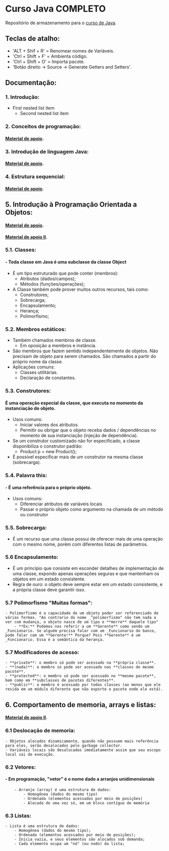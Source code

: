 # Curso Java COMPLETO
Repositório de armazenamento para o [curso de Java](https://www.udemy.com/course/java-curso-completo/).

## Teclas de atalho:
  - 'ALT + Shif + R' = Renomear nomes de Variáveis.
  - 'Ctrl + Shift + F' = Ambienta código.
  - 'Ctrl + Shift + O' = Importa pacote.
  - 'Botão direito -> Source -> Generate Getters and Setters'.

## Documentação:
### 1. Introdução:
  - First nested list item
    - Second nested list item
    
### 2. Conceitos de programação:
  #### [Material de apoio](https://github.com/alissonpospor/JAVA/blob/master/material-de-apoio-do-curso/02-conceitos-de-programacao.pdf). 

### 3. Introdução de linguagem Java:
  #### [Material de apoio](https://github.com/alissonpospor/JAVA/blob/master/material-de-apoio-do-curso/03-introducao-linguagem-java.pdf).
   
### 4. Estrutura sequencial:
  #### [Material de apoio](https://github.com/alissonpospor/JAVA/blob/master/material-de-apoio-do-curso/04-estrutura-sequencial.pdf).
  
## 5. Introdução à Programação Orientada a Objetos:
  #### [Material de apoio](https://github.com/alissonpospor/JAVA/blob/master/material-de-apoio-do-curso/08-classes-atributos-membros-staticos.pdf).
  #### [Material de apoio II](https://github.com/alissonpospor/JAVA/blob/master/material-de-apoio-do-curso/09-construtores-this-sobrecarga-encapsulamento.pdf).

###   5.1. Classes:
  ####  - Toda classe em Java é uma subclasse da classe Object
  - É um tipo estruturado que pode conter (membros):
    - Atributos (dados/campos);
    - Métodos (funções/operações);
  - A Classe também pode prover muitos outros recursos, tais como:
    - Construtores;
    - Sobrecarga;
    - Encapsulamento;
    - Herança;
    - Polimorfismo;
    
###   5.2. Membros estáticos:
  - Também chamados membros de classe.
    - Em oposição a membros e instância.
  - São membros que fazem sentido independentemente de objetos. Não precisam de objeto para serem chamados. São chamados a partir do próprio nome da classe.
  - Aplicações comuns:
    - Classes utilitárias.
    - Declaração de constantes.
    
### 5.3. Construtores:
#### É uma operação especial da classe, que executa no momento da instanciação do objeto.
  - Usos comuns:
    - Iniciar valores dos atributos.
    - Permitir ou obrigar que o objeto receba dados / dependências no momento de sua instanciação (injeção de dependência).
  - Se um construtor customizado não for especificado, a classe disponibiliza o construtor padrão:
    - Product p = new Product();
  - É possível especificar mais de um construtor na mesma classe (sobrecarga).
  
### 5.4. Palavra this:
 #### - É uma referência para o próprio objeto.
  - Usos comuns:
    - Diferenciar atributos de variáveis locais
    - Passar o próprio objeto como argumento na chamada de um método ou construtor
    
### 5.5. Sobrecarga:
  - É um recurso que uma classe possui de oferecer mais de uma operação com o mesmo nome, porém com diferentes listas de parâmetros.
  
### 5.6 Encapsulamento:
  - É um princípio que consiste em esconder detalhes de implementação de uma classe, expondo apenas operações seguras e que mantenham os objetos em um estado consistente.
  - Regra de ouro: o objeto deve sempre estar em um estado consistente, e a própria classe deve garantir isso.

### 5.7 Polimorfismo "Muitas formas":
	- Polimorfismo é a capacidade de um objeto poder ser referenciado de várias formas. "Ao contrario do nome _"polimorfismo" não tem nada a ver com mudança, o objeto nasce de um tipo e **morre** daquele tipo"
		- **Ex:** Podemos nos referir a um **Gerente** como sendo um _Funcionario. Se alguém precisa falar com um _Funcionario do banco, pode falar com um **Gerente!** Porque? Pois **Gerente** é um _Funcionario. Essa é a semântica da herança.

### 5.7 Modificadores de acesso:
	- **private**: o membro só pode ser acessado na **própria classe**.
	- **(nada)**: o membro só pode ser acessado nas **classes do mesmo pacote**.
	- **protected**: o membro só pode ser acessado no **mesmo pacote**, bem como em **subclasses de pacotes diferentes**.
	- **public**: o membro é acessado por todas classes (ao menos que ele resida em um módulo diferente que não exporte o pacote onde ele está).
  
## 6. Comportamento de memoria, arrays e listas:
#### [Material de apoio II](https://github.com/alissonpospor/JAVA/blob/master/material-de-apoio-do-curso/10-memoria-arrays-e-listas.pdf).

### 6.1 Deslocação de memoria:
	- Objetos alocados dinamicamente, quando não possuem mais referência para eles, serão desalocados pelo garbage collector.
	- Variáveis locais são desalocadas imediatamente assim que seu escopo local sai de execução.

### 6.2 Vetores:
####	- Em programação, "vetor" é o nome dado a arranjos unidimensionais
		- Arranjo (array) é uma estrutura de dados:
			- Homogênea (dados do mesmo tipo)
			- Ordenada (elementos acessados por meio de posições)
			- Alocada de uma vez só, em um bloco contíguo de memória

### 6.3 Listas:
	- Lista é uma estrutura de dados:
		- Homogênea (dados do mesmo tipo);
		- Ordenada (elementos acessados por meio de posições);
		- Inicia vazia, e seus elementos são alocados sob demanda;
		- Cada elemento ocupa um "nó" (ou nodo) da lista;

